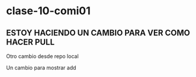 # clase-10-comi01
## ESTOY HACIENDO UN CAMBIO PARA VER COMO HACER PULL 
Otro cambio desde repo local

Un cambio para mostrar add 